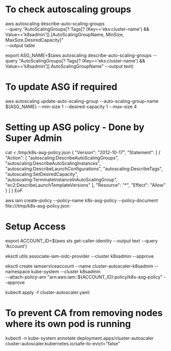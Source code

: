 # To check autoscaling groups
aws autoscaling describe-auto-scaling-groups \
    --query "AutoScalingGroups[? Tags[? (Key=='eks:cluster-name') && Value=='k8sadmin']].[AutoScalingGroupName, MinSize, MaxSize,DesiredCapacity]" \
    --output table

export ASG_NAME=$(aws autoscaling describe-auto-scaling-groups --query "AutoScalingGroups[? Tags[? (Key=='eks:cluster-name') && Value=='k8sadmin']].AutoScalingGroupName" --output text)    

# To update ASG if required
aws autoscaling  update-auto-scaling-group --auto-scaling-group-name ${ASG_NAME} --min-size 1 --desired-capacity 1 --max-size 4


# Setting up ASG policy - Done by Super Admin 
cat <<EoF > /tmp/k8s-asg-policy.json
{
    "Version": "2012-10-17",
    "Statement": [
        {
            "Action": [
                "autoscaling:DescribeAutoScalingGroups",
                "autoscaling:DescribeAutoScalingInstances",
                "autoscaling:DescribeLaunchConfigurations",
                "autoscaling:DescribeTags",
                "autoscaling:SetDesiredCapacity",
                "autoscaling:TerminateInstanceInAutoScalingGroup",
                "ec2:DescribeLaunchTemplateVersions"
            ],
            "Resource": "*",
            "Effect": "Allow"
        }
    ]
}
EoF

aws iam create-policy --policy-name k8s-asg-policy --policy-document file:///tmp/k8s-asg-policy.json    


# Setup Access
export ACCOUNT_ID=$(aws sts get-caller-identity --output text --query 'Account')

eksctl utils associate-iam-oidc-provider --cluster k8sadmin --approve

eksctl create iamserviceaccount --name cluster-autoscaler-k8sadmin --namespace kube-system --cluster k8sadmin \
    --attach-policy-arn "arn:aws:iam::${ACCOUNT_ID}:policy/k8s-asg-policy" --approve 


kubectl apply -f cluster-autoscaler.yaml

# To prevent CA from removing nodes where its own pod is running
kubectl -n kube-system annotate deployment.apps/cluster-autoscaler \
    cluster-autoscaler.kubernetes.io/safe-to-evict="false"